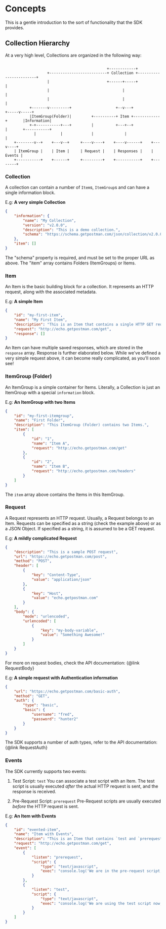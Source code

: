# Concepts

This is a gentle introduction to the sort of functionality that the SDK provides.

## Collection Hierarchy
At a very high level, Collections are organized in the following way:
```

                                              +------------+
                   +--------------------------+ Collection +------------------------+
                   |                          +------+-----+                        |
                   |                                 |                              |
                   |                                 |                              |
           +-------v---------+                    +--v---+                    +-----v-----+
           |ItemGroup(Folder)|         +----------+ Item +------------+       |Information|
           +-+-----------+---+         |          +---+--+            |       +-----------+
             |           |             |              |               |
    +--------v--+    +---v--+     +----v----+    +----v------+    +---v----+
    | ItemGroup |    | Item |     | Request |    | Responses |    | Events |
    +-----------+    +------+     +---------+    +-----------+    +--------+
```

### Collection

A collection can contain a number of `Item`s, `ItemGroup`s and can have a single
information block.

E.g: **A very simple Collection**
```json
{
    "information": {
        "name": "My Collection",
        "version": "v2.0.0",
        "description": "This is a demo collection.",
        "schema": "https://schema.getpostman.com/json/collection/v2.0.0/"
    },
    "item": []
}
```

The "schema" property is required, and must be set to the proper URL as above.
The "item" array contains Folders (ItemGroups) or Items.

### Item
An Item is the basic building block for a collection. It represents an HTTP request,
along with the associated metadata.

E.g: **A simple Item**
```json
{
    "id": "my-first-item",
    "name": "My First Item",
    "description": "This is an Item that contains a single HTTP GET request. It doesn't really do much yet!",
    "request": "http://echo.getpostman.com/get",
    "response": []
}
```

An Item can have multiple saved responses, which are stored in the `response` array. Response is further elaborated below.
While we've defined a very simple request above, it can become really complicated, as you'll soon see!

### ItemGroup (Folder)
An ItemGroup is a simple container for Items. Literally, a Collection is just an ItemGroup with a special
`information` block.

E.g: **An ItemGroup with two Items**
```json
{
    "id": "my-first-itemgroup",
    "name": "First Folder",
    "description": "This ItemGroup (Folder) contains two Items.",
    "item": [
        {
            "id": "1",
            "name": "Item A",
            "request": "http://echo.getpostman.com/get"
        },
        {
            "id": "2",
            "name": "Item B",
            "request": "http://echo.getpostman.com/headers"
        }
    ]
}
```
The `item` array above contains the Items in this ItemGroup.

### Request
A Request represents an HTTP request. Usually, a Request belongs to an Item. Requests can be specified as a string
(check the example above) or as a JSON Object. If specified as a string, it is assumed to be a GET request.

E.g: **A mildly complicated Request**
```json
{
    "description": "This is a sample POST request",
    "url": "https://echo.getpostman.com/post",
    "method": "POST",
    "header": [
        {
            "key": "Content-Type",
            "value": "application/json"
        },
        {
            "key": "Host",
            "value": "echo.getpostman.com"
        }
    ],
    "body": {
        "mode": "urlencoded",
        "urlencoded": [
            {
                "key": "my-body-variable",
                "value": "Something Awesome!"
            }
        ]
    }
}
```
For more on request bodies, check the API documentation: {@link RequestBody}

E.g: **A simple request with Authentication information**
```json
{
    "url": "https://echo.getpostman.com/basic-auth",
    "method": "GET",
    "auth": {
        "type": "basic",
        "basic": {
            "username": "fred",
            "password": "hunter2"
        }
    }
}
```
The SDK supports a number of auth types, refer to the API documentation: {@link RequestAuth}

### Events

The SDK currently supports two events:

1. Test Script: `test`
You can associate a test script with an Item. The test script is usually executed _after_ the actual HTTP request is
sent, and the response is received.

2. Pre-Request Script: `prerequest`
Pre-Request scripts are usually executed _before_ the HTTP request is sent.

E.g: **An Item with Events**
```json
{
    "id": "evented-item",
    "name": "Item with Events",
    "description": "This is an Item that contains `test and `prerequest` events.",
    "request": "http://echo.getpostman.com/get",
    "event": [
        {
            "listen": "prerequest",
            "script": {
                "type": "text/javascript",
                "exec": "console.log('We are in the pre-request script, the request has not run yet!')"
            }
        },
        {
            "listen": "test",
            "script": {
                "type": "text/javascript",
                "exec": "console.log('We are using the test script now, and the request was already sent!')"
            }
        }
    ]
}
```
